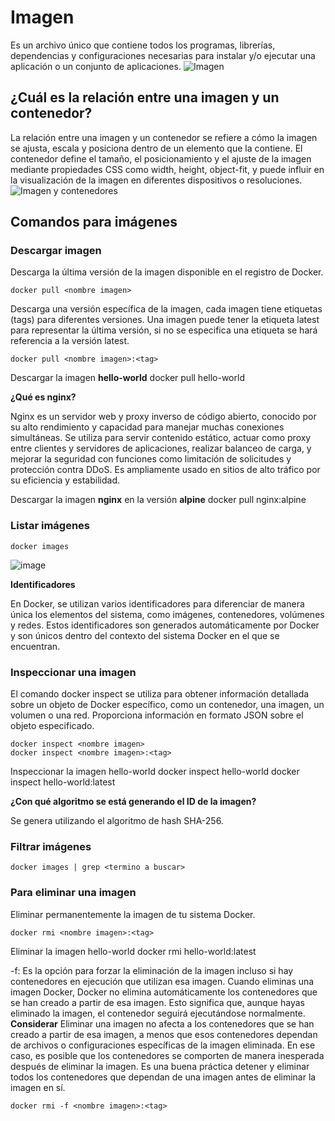 # Imagen
Es un archivo único que contiene todos los programas, librerías, dependencias y configuraciones necesarias para instalar y/o ejecutar una aplicación o un conjunto de aplicaciones.
![Imagen](img/imagen.PNG)


## ¿Cuál es la relación entre una imagen y un contenedor? 

La relación entre una imagen y un contenedor se refiere a cómo la imagen se ajusta, escala y posiciona dentro de un elemento que la contiene. El contenedor define el tamaño, el posicionamiento y el ajuste de la imagen mediante propiedades CSS como width, height, object-fit, y puede influir en la visualización de la imagen en diferentes dispositivos o resoluciones.
![Imagen y contenedores](img/imagenContenedores.JPG)
## Comandos para imágenes

### Descargar imagen
Descarga la última versión de la imagen disponible en el registro de Docker.

```
docker pull <nombre imagen> 
```

Descarga una versión específica de la imagen, cada imagen tiene etiquetas (tags) para diferentes versiones.
Una imagen puede tener la etiqueta latest para representar la última versión, si no se especifica una etiqueta se hará referencia a la versión latest.

```
docker pull <nombre imagen>:<tag>
```

Descargar la imagen **hello-world**
docker pull hello-world

**¿Qué es nginx?**

Nginx es un servidor web y proxy inverso de código abierto, conocido por su alto rendimiento y capacidad para manejar muchas conexiones simultáneas. Se utiliza para servir contenido estático, actuar como proxy entre clientes y servidores de aplicaciones, realizar balanceo de carga, y mejorar la seguridad con funciones como limitación de solicitudes y protección contra DDoS. Es ampliamente usado en sitios de alto tráfico por su eficiencia y estabilidad.

Descargar la imagen  **nginx** en la versión **alpine**
docker pull nginx:alpine

### Listar imágenes

```
docker images
```

![image](https://github.com/user-attachments/assets/c3341bc3-7df6-4078-8303-b16a8d8bcfec)


**Identificadores**

En Docker, se utilizan varios identificadores para diferenciar de manera única los elementos del sistema, como imágenes, contenedores, volúmenes y redes. Estos identificadores son generados automáticamente por Docker y son únicos dentro del contexto del sistema Docker en el que se encuentran. 

### Inspeccionar una imagen

El comando docker inspect se utiliza para obtener información detallada sobre un objeto de Docker específico, como un contenedor, una imagen, un volumen o una red.  Proporciona información en formato JSON sobre el objeto especificado.

```
docker inspect <nombre imagen>
docker inspect <nombre imagen>:<tag>
```

Inspeccionar la imagen hello-world 
docker inspect hello-world
docker inspect hello-world:latest


**¿Con qué algoritmo se está generando el ID de la imagen?**

Se genera utilizando el algoritmo de hash SHA-256.

### Filtrar imágenes

```
docker images | grep <termino a buscar>

```

### Para eliminar una imagen
Eliminar permanentemente la imagen de tu sistema Docker.

```
docker rmi <nombre imagen>:<tag>
```

Eliminar la imagen hello-world 
docker rmi hello-world:latest

-f: Es la opción para forzar la eliminación de la imagen incluso si hay contenedores en ejecución que utilizan esa imagen.
Cuando eliminas una imagen Docker, Docker no elimina automáticamente los contenedores que se han creado a partir de esa imagen. Esto significa que, aunque hayas eliminado la imagen, el contenedor seguirá ejecutándose normalmente.  
**Considerar**
Eliminar una imagen no afecta a los contenedores que se han creado a partir de esa imagen, a menos que esos contenedores dependan de archivos o configuraciones específicas de la imagen eliminada. En ese caso, es posible que los contenedores se comporten de manera inesperada después de eliminar la imagen.
Es una buena práctica detener y eliminar todos los contenedores que dependan de una imagen antes de eliminar la imagen en sí.

```
docker rmi -f <nombre imagen>:<tag>
```

